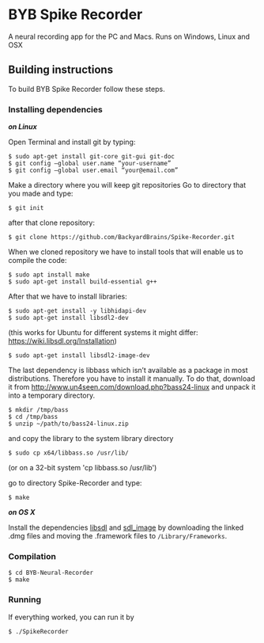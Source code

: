 BYB Spike Recorder
===================

A neural recording app for the PC and Macs.  Runs on Windows, Linux and OSX


Building instructions
------------------------

To build BYB Spike Recorder follow these steps.

### Installing dependencies

***on Linux***

Open Terminal and install git by typing:
```
$ sudo apt-get install git-core git-gui git-doc
$ git config –global user.name “your-username”
$ git config –global user.email “your@email.com”
```
Make a directory where you will keep git repositories
Go to directory that you made and type:
```
$ git init
```
after that clone repository:
```
$ git clone https://github.com/BackyardBrains/Spike-Recorder.git
```
When we cloned repository we have to install tools that will enable us to compile the code:
```
$ sudo apt install make
$ sudo apt-get install build-essential g++
```
After that we have to install libraries:
```
$ sudo apt-get install -y libhidapi-dev
$ sudo apt-get install libsdl2-dev
```
(this works for Ubuntu for different systems it might differ: https://wiki.libsdl.org/Installation)
```
$ sudo apt-get install libsdl2-image-dev
```

The last dependency is libbass which isn’t available as a package in most distributions. Therefore you have to install it manually. To do that, download it from
http://www.un4seen.com/download.php?bass24-linux
and unpack it into a temporary directory.
```
$ mkdir /tmp/bass
$ cd /tmp/bass
$ unzip ~/path/to/bass24-linux.zip
```
and copy the library to the system library directory
```
$ sudo cp x64/libbass.so /usr/lib/
```
(or on a 32-bit system 'cp libbass.so /usr/lib')

go to directory Spike-Recorder and type:
```
$ make
```


***on OS X***

Install the dependencies [libsdl](https://www.libsdl.org/download-1.2.php) and [sdl_image](https://www.libsdl.org/projects/SDL_image/release-1.2.html) by downloading the linked .dmg files and moving the .framework files to `/Library/Frameworks`.

### Compilation

```
$ cd BYB-Neural-Recorder
$ make
```

### Running

If everything worked, you can run it by

```
$ ./SpikeRecorder
```
